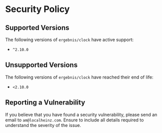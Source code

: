 # Security Policy

## Supported Versions

The following versions of `ergebnis/clock` have active support:

- `^2.10.0`

## Unsupported Versions

The following versions of `ergebnis/clock` have reached their end of life:

- `<2.10.0`

## Reporting a Vulnerability

If you believe that you have found a security vulnerability, please send an email to `am@localheinz.com`. Ensure to include all details required to understand the severity of the issue.
